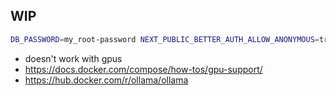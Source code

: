 ## WIP

```bash
DB_PASSWORD=my_root-password NEXT_PUBLIC_BETTER_AUTH_ALLOW_ANONYMOUS=true BETTER_AUTH_SECRET=$(openssl rand -base64 32) docker compose up -d --build
```

- doesn't work with gpus
- https://docs.docker.com/compose/how-tos/gpu-support/
- https://hub.docker.com/r/ollama/ollama
